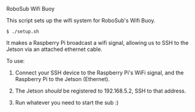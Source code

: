 RoboSub Wifi Buoy

This script sets up the wifi system for RoboSub's Wifi Buoy.

`$ ./setup.sh`

It makes a Raspberry Pi broadcast a wifi signal, allowing us to SSH to the Jetson via an attached ethernet cable.

To use:

1. Connect your SSH device to the Raspberry Pi's WiFi signal, and the Raspberry Pi to the Jetson (Ethernet).

2. The Jetson *should* be registered to 192.168.5.2, SSH to that address.

3. Run whatever you need to start the sub :)
